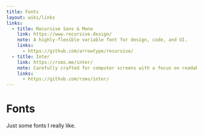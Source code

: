 ```yaml
---
title: Fonts
layout: wiki/links
links:
  - title: Recursive Sans & Mono
    link: https://www.recursive.design/
    note: A highly-flexible variable font for design, code, and UI.
    links:
      - https://github.com/arrowtype/recursive/
  - title: Inter
    link: https://rsms.me/inter/
    note: Carefully crafted for computer screens with a focus on readability.
    links:
      - https://github.com/rsms/inter/
---
```


# Fonts

Just some fonts I really like.
